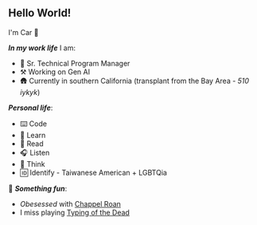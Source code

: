 ## Hello World!

I'm Car 🖖

**_In my work life_** I am: 

- 🤖 Sr. Technical Program Manager
- ⚒️ Working on Gen AI
- 🛖 Currently in southern California (transplant from the Bay Area - *510 iykyk*)

**_Personal life_**:

- ⌨️ Code
- 🦉 Learn
- 📖 Read
- 🎧 Listen
- 💭 Think
- 🆔 Identify - Taiwanese American + LGBTQia

🦄 **_Something fun_**:
- *Obesessed* with [Chappel Roan](https://youtu.be/w4WiXKGCJhg?si=tQRy3E7JD2b8_VFL)
- I miss playing [Typing of the Dead](https://en.wikipedia.org/wiki/The_Typing_of_the_Dead) 


<!--
**thecarsun/thecarsun** is a ✨ _special_ ✨ repository because its `README.md` (this file) appears on your GitHub profile.

Here are some ideas to get you started:

- 🔭 I’m currently working on ...
- 🌱 I’m currently learning ...
- 👯 I’m looking to collaborate on ...
- 🤔 I’m looking for help with ...
- 💬 Ask me about ...
- 📫 How to reach me: ...
- 😄 Pronouns: ...
- ⚡ Fun fact: ...
-->
